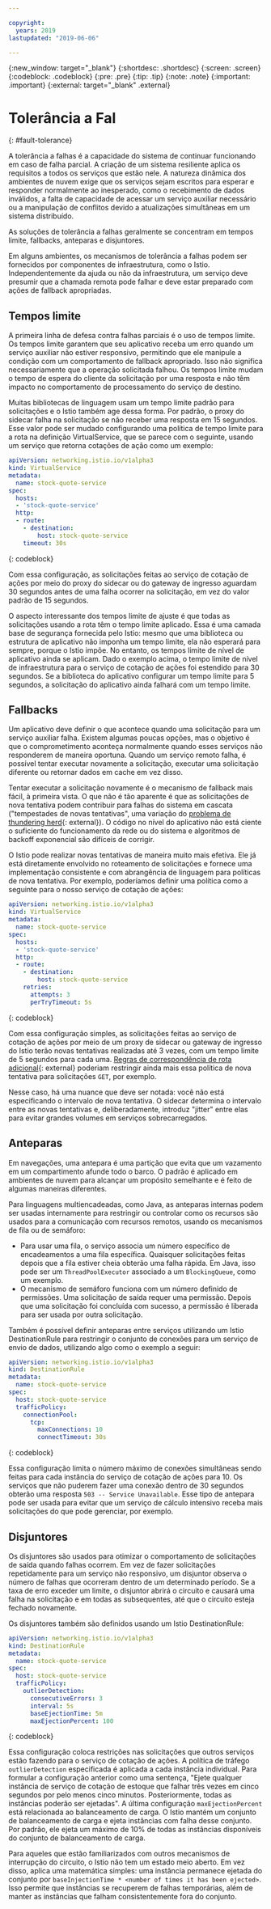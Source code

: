 ```yaml
---

copyright:
  years: 2019
lastupdated: "2019-06-06"

---
```


{:new_window: target="_blank"}
{:shortdesc: .shortdesc}
{:screen: .screen}
{:codeblock: .codeblock}
{:pre: .pre}
{:tip: .tip}
{:note: .note}
{:important: .important}
{:external: target="_blank" .external}

# Tolerância a Fal
{: #fault-tolerance}

A tolerância a falhas é a capacidade do sistema de continuar funcionando em caso de falha parcial. A criação de um sistema resiliente aplica os requisitos a todos os serviços que estão nele. A natureza dinâmica dos ambientes de nuvem exige que os serviços sejam escritos para esperar e responder normalmente ao inesperado, como o recebimento de dados inválidos, a falta de capacidade de acessar um serviço auxiliar necessário ou a manipulação de conflitos devido a atualizações simultâneas em um sistema distribuído. 

As soluções de tolerância a falhas geralmente se concentram em tempos limite, fallbacks, anteparas e disjuntores.

Em alguns ambientes, os mecanismos de tolerância a falhas podem ser fornecidos por componentes de infraestrutura, como o Istio. Independentemente da ajuda ou não da infraestrutura, um serviço deve presumir que a chamada remota pode falhar e deve estar preparado com ações de fallback apropriadas.

## Tempos limite

A primeira linha de defesa contra falhas parciais é o uso de tempos limite. Os tempos limite garantem que seu aplicativo receba um erro quando um serviço auxiliar não estiver responsivo, permitindo que ele manipule a condição com um comportamento de fallback apropriado. Isso não significa necessariamente que a operação solicitada falhou. Os tempos limite mudam o tempo de espera do cliente da solicitação por uma resposta e não têm impacto no comportamento de processamento do serviço de destino.

Muitas bibliotecas de linguagem usam um tempo limite padrão para solicitações e o Istio também age dessa forma. Por padrão, o proxy do sidecar falha na solicitação se não receber uma resposta em 15 segundos. Esse valor pode ser mudado configurando uma política de tempo limite para a rota na definição VirtualService, que se parece com o seguinte, usando um serviço que retorna cotações de ação como um exemplo:

```yaml
apiVersion: networking.istio.io/v1alpha3
kind: VirtualService
metadata:
  name: stock-quote-service
spec:
  hosts:
  - 'stock-quote-service'
  http:
  - route:
    - destination:
        host: stock-quote-service
    timeout: 30s
```
{: codeblock}

Com essa configuração, as solicitações feitas ao serviço de cotação de ações por meio do proxy do sidecar ou do gateway de ingresso aguardam 30 segundos antes de uma falha ocorrer na solicitação, em vez do valor padrão de 15 segundos.

O aspecto interessante dos tempos limite de ajuste é que todas as solicitações usando a rota têm o tempo limite aplicado. Essa é uma camada base de segurança fornecida pelo Istio: mesmo que uma biblioteca ou estrutura de aplicativo não imponha um tempo limite, ela não esperará para sempre, porque o Istio impõe. No entanto, os tempos limite de nível de aplicativo ainda se aplicam. Dado o exemplo acima, o tempo limite de nível de infraestrutura para o serviço de cotação de ações foi estendido para 30 segundos. Se a biblioteca do aplicativo configurar um tempo limite para 5 segundos, a solicitação do aplicativo ainda falhará com um tempo limite.

## Fallbacks

Um aplicativo deve definir o que acontece quando uma solicitação para um serviço auxiliar falha. Existem algumas poucas opções, mas o objetivo é que o comprometimento aconteça normalmente quando esses serviços não responderem de maneira oportuna. Quando um serviço remoto falha, é possível tentar executar novamente a solicitação, executar uma solicitação diferente ou retornar dados em cache em vez disso.

Tentar executar a solicitação novamente é o mecanismo de fallback mais fácil, à primeira vista. O que não é tão aparente é que as solicitações de nova tentativa podem contribuir para falhas do sistema em cascata ("tempestades de novas tentativas", uma variação do [problema de thundering herd](https://en.wikipedia.org/wiki/Thundering_herd_problem){: external}). O código no nível do aplicativo não está ciente o suficiente do funcionamento da rede ou do sistema e algoritmos de backoff exponencial são difíceis de corrigir.

O Istio pode realizar novas tentativas de maneira muito mais efetiva. Ele já está diretamente envolvido no roteamento de solicitações e fornece uma implementação consistente e com abrangência de linguagem para políticas de nova tentativa. Por exemplo, poderíamos definir uma política como a seguinte para o nosso serviço de cotação de ações:

```yaml
apiVersion: networking.istio.io/v1alpha3
kind: VirtualService
metadata:
  name: stock-quote-service
spec:
  hosts:
  - 'stock-quote-service'
  http:
  - route:
    - destination:
        host: stock-quote-service
    retries:
      attempts: 3
      perTryTimeout: 5s
```
{: codeblock}

Com essa configuração simples, as solicitações feitas ao serviço de cotação de ações por meio de um proxy de sidecar ou gateway de ingresso do Istio terão novas tentativas realizadas até 3 vezes, com um tempo limite de 5 segundos para cada uma. [Regras de correspondência de rota adicional](https://istio.io/docs/reference/config/networking/#HTTPMatchRequest){: external} poderiam restringir ainda mais essa política de nova tentativa para solicitações `GET`, por exemplo.

Nesse caso, há uma nuance que deve ser notada: você não está especificando o intervalo de nova tentativa. O sidecar determina o intervalo entre as novas tentativas e, deliberadamente, introduz "jitter" entre elas para evitar grandes volumes em serviços sobrecarregados.

## Anteparas

Em navegações, uma antepara é uma partição que evita que um vazamento em um compartimento afunde todo o barco. O padrão é aplicado em ambientes de nuvem para alcançar um propósito semelhante e é feito de algumas maneiras diferentes.

Para linguagens multiencadeadas, como Java, as anteparas internas podem ser usadas internamente para restringir ou controlar como os recursos são usados para a comunicação com recursos remotos, usando os mecanismos de fila ou de semáforo:

- Para usar uma fila, o serviço associa um número específico de encadeamentos a uma fila específica. Quaisquer solicitações feitas depois que a fila estiver cheia obterão uma falha rápida. Em Java, isso pode ser um `ThreadPoolExecutor` associado a um `BlockingQueue`, como um exemplo.
- O mecanismo de semáforo funciona com um número definido de permissões. Uma solicitação de saída requer uma permissão. Depois que uma solicitação foi concluída com sucesso, a permissão é liberada para ser usada por outra solicitação.

Também é possível definir anteparas entre serviços utilizando um Istio DestinationRule para restringir o conjunto de conexões para um serviço de envio de dados, utilizando algo como o exemplo a seguir:

```yaml
apiVersion: networking.istio.io/v1alpha3
kind: DestinationRule
metadata:
  name: stock-quote-service
spec:
  host: stock-quote-service
  trafficPolicy:
    connectionPool:
      tcp:
        maxConnections: 10
        connectTimeout: 30s
```
{: codeblock}

Essa configuração limita o número máximo de conexões simultâneas sendo feitas para cada instância do serviço de cotação de ações para 10. Os serviços que não puderem fazer uma conexão dentro de 30 segundos obterão uma resposta `503 -- Service Unavailable`. Esse tipo de antepara pode ser usada para evitar que um serviço de cálculo intensivo receba mais solicitações do que pode gerenciar, por exemplo.

## Disjuntores

Os disjuntores são usados para otimizar o comportamento de solicitações de saída quando falhas ocorrem. Em vez de fazer solicitações repetidamente para um serviço não responsivo, um disjuntor observa o número de falhas que ocorreram dentro de um determinado período. Se a taxa de erro exceder um limite, o disjuntor abrirá o circuito e causará uma falha na solicitação e em todas as subsequentes, até que o circuito esteja fechado novamente.

Os disjuntores também são definidos usando um Istio DestinationRule:

```yaml
apiVersion: networking.istio.io/v1alpha3
kind: DestinationRule
metadata:
  name: stock-quote-service
spec:
  host: stock-quote-service
  trafficPolicy:
    outlierDetection:
      consecutiveErrors: 3
      interval: 5s
      baseEjectionTime: 5m
      maxEjectionPercent: 100
```
{: codeblock}

Essa configuração coloca restrições nas solicitações que outros serviços estão fazendo para o serviço de cotação de ações. A política de tráfego `outlierDetection` especificada é aplicada a cada instância individual. Para formular a configuração anterior como uma sentença, "Ejete qualquer instância de serviço de cotação de estoque que falhar três vezes em cinco segundos por pelo menos cinco minutos. Posteriormente, todas as instâncias poderão ser ejetadas". A última configuração `maxEjectionPercent` está relacionada ao balanceamento de carga. O Istio mantém um conjunto de balanceamento de carga e ejeta instâncias com falha desse conjunto. Por padrão, ele ejeta um máximo de 10% de todas as instâncias disponíveis do conjunto de balanceamento de carga.

Para aqueles que estão familiarizados com outros mecanismos de interrupção do circuito, o Istio não tem um estado meio aberto. Em vez disso, aplica uma matemática simples: uma instância permanece ejetada do conjunto por `baseInjectionTime * <number of times it has been ejected>`. Isso permite que instâncias se recuperem de falhas temporárias, além de manter as instâncias que falham consistentemente fora do conjunto.

